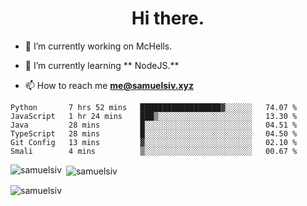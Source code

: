 <h1 align="center">Hi there.</h1>

- 🔭 I’m currently working on McHells.

- 🌱 I’m currently learning ** NodeJS.**

- 📫 How to reach me **me@samuelsiv.xyz**


<!--START_SECTION:waka-->

```text
Python       7 hrs 52 mins   ██████████████████▓░░░░░░   74.07 %
JavaScript   1 hr 24 mins    ███▒░░░░░░░░░░░░░░░░░░░░░   13.30 %
Java         28 mins         █░░░░░░░░░░░░░░░░░░░░░░░░   04.51 %
TypeScript   28 mins         █░░░░░░░░░░░░░░░░░░░░░░░░   04.50 %
Git Config   13 mins         ▓░░░░░░░░░░░░░░░░░░░░░░░░   02.10 %
Smali        4 mins          ▒░░░░░░░░░░░░░░░░░░░░░░░░   00.67 %
```

<!--END_SECTION:waka-->

<p><img align="left" src="https://github-readme-stats.vercel.app/api/top-langs?username=samuelsiv&show_icons=true&locale=en&layout=compact&theme=radical" alt="samuelsiv" /></p>

<p>&nbsp;<img align="center" src="https://github-readme-stats.vercel.app/api?username=samuelsiv&show_icons=true&locale=en&theme=radical" alt="samuelsiv" /></p>
<p align="left"> <img src="https://komarev.com/ghpvc/?username=samuelsiv&label=Profile%20views&color=0e75b6&style=flat" alt="samuelsiv" /> </p>

